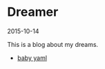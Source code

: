 Dreamer
===============
2015-10-14





This is a blog about my dreams.



- [baby yaml](https://github.com/lingtalfi/Dreamer/blob/master/notation.babyYaml.eng.md)